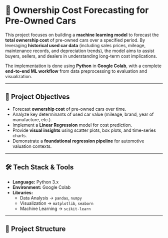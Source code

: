 # 🚗 Ownership Cost Forecasting for Pre-Owned Cars  

This project focuses on building a **machine learning model** to forecast the **total ownership cost** of pre-owned cars over a specified period. By leveraging **historical used car data** (including sales prices, mileage, maintenance records, and depreciation trends), the model aims to assist buyers, sellers, and dealers in understanding long-term cost implications.  

The implementation is done using **Python** in **Google Colab**, with a complete **end-to-end ML workflow** from data preprocessing to evaluation and visualization.  

---

## 📌 Project Objectives  
- Forecast **ownership cost** of pre-owned cars over time.  
- Analyze key determinants of used car value (mileage, brand, year of manufacture, etc.).  
- Implement a **Linear Regression** model for cost prediction.  
- Provide **visual insights** using scatter plots, box plots, and time-series charts.  
- Demonstrate a **foundational regression pipeline** for automotive valuation contexts.  

---

## 🛠️ Tech Stack & Tools  
- **Language:** Python 3.x  
- **Environment:** Google Colab  
- **Libraries:**  
  - Data Analysis → `pandas`, `numpy`  
  - Visualization → `matplotlib`, `seaborn`  
  - Machine Learning → `scikit-learn`  

---

## 📂 Project Structure  

